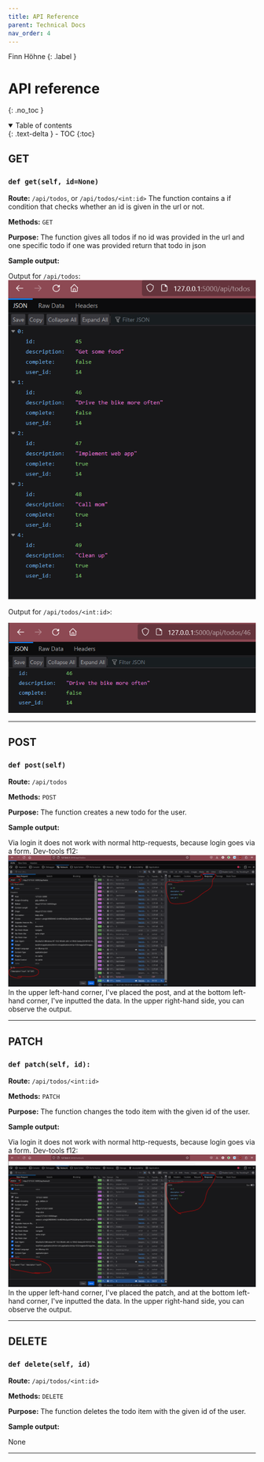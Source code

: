```yaml
---
title: API Reference
parent: Technical Docs
nav_order: 4
---
```


Finn Höhne
{: .label }

# API reference
{: .no_toc }

<details open markdown="block">
  <summary>
    Table of contents
  </summary>
  {: .text-delta }
- TOC
{:toc}
</details>

## GET

### `def get(self, id=None)`

**Route:** `/api/todos`, or `/api/todos/<int:id>` The function contains a if condition that checks whether an id is given in the url or not.

**Methods:** `GET`

**Purpose:** The function gives all todos if no id was provided in the url and one specific todo if one was provided return that todo in json

**Sample output:**

Output for `/api/todos`:
![output from route 'api/todos'](../assets/images/apitodos.PNG)

Output for `/api/todos/<int:id>`:

![output from route 'api/todos/<int:id>'](../assets/images/apitodoid.PNG)

---

## POST

### `def post(self)`

**Route:** `/api/todos`

**Methods:** `POST`

**Purpose:** The function creates a new todo for the user.

**Sample output:**

Via login it does not work with normal http-requests, because login goes via a form. Dev-tools f12:
![output from post](../assets/images/post.PNG) 
In the upper left-hand corner, I've placed the post, and at the bottom left-hand corner, I've inputted the data. In the upper right-hand side, you can observe the output.

---

## PATCH

### `def patch(self, id):`

**Route:** `/api/todos/<int:id>`

**Methods:** `PATCH`

**Purpose:** The function changes the todo item with the given id of the user.

**Sample output:**

Via login it does not work with normal http-requests, because login goes via a form. Dev-tools f12:
![output from patch](../assets/images/patch.PNG)
In the upper left-hand corner, I've placed the patch, and at the bottom left-hand corner, I've inputted the data. In the upper right-hand side, you can observe the output.

---

## DELETE

### `def delete(self, id)`

**Route:** `/api/todos/<int:id>`

**Methods:** `DELETE`

**Purpose:** The function deletes the todo item with the given id of the user.

**Sample output:**

None

---